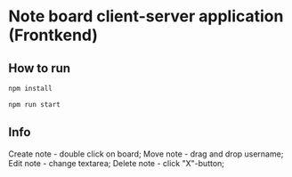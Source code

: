 # Note board client-server application (Frontkend)

## How to run

```bash
npm install

npm run start
```

## Info

Create note - double click on board;
Move note - drag and drop username;
Edit note - change textarea;
Delete note - click "X"-button;
